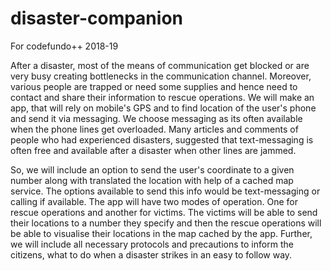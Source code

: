 # disaster-companion
For codefundo++ 2018-19



After a disaster, most of the means of communication get blocked or are very busy creating bottlenecks in the communication
channel. Moreover, various people are trapped or need some supplies and hence need to contact and share their information to rescue 
operations. We will make an app, that will rely on mobile's GPS and  to find location of the user's phone and send it via 
messaging. We choose messaging as its often available when the phone lines get overloaded. Many articles and comments of people who 
had experienced disasters, suggested that text-messaging is often free and available after a disaster when other lines are jammed.


So, we will include an option to send the user's coordinate to a given number along with translated the location with help of a cached map service. The options available to send this info would be text-messaging or calling if available. 
The app will have two modes of operation. One for rescue operations and another for victims. The victims will be able to send their locations to a number they specify and then the rescue operations will be able to visualise their locations in the map cached by the app. Further, we will include all necessary protocols and precautions to inform the citizens, what to do when a disaster strikes in an easy to follow way.
